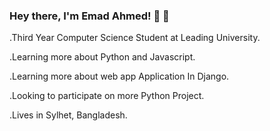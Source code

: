 ### Hey there, I'm Emad Ahmed! 👋 👋


.Third Year Computer Science Student at Leading University.

.Learning more about Python and Javascript.

.Learning more about web app Application In Django.

.Looking to participate on more Python Project.

.Lives in Sylhet, Bangladesh.
